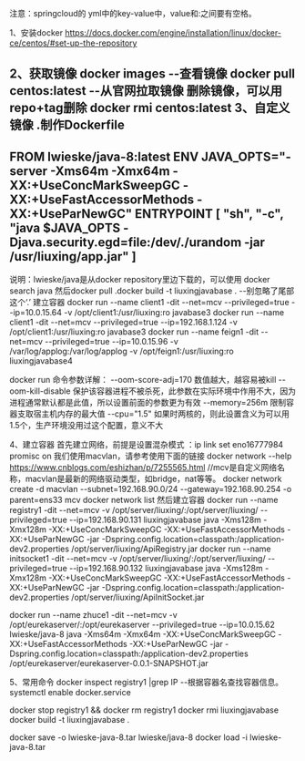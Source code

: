 注意：springcloud的 yml中的key-value中，value和:之间要有空格。

1、安装docker
https://docs.docker.com/engine/installation/linux/docker-ce/centos/#set-up-the-repository

2、获取镜像 
 docker images --查看镜像
 docker pull centos:latest --从官网拉取镜像
 删除镜像，可以用 repo+tag删除 docker rmi centos:latest
3、自定义镜像
.制作Dockerfile
---------------------
FROM lwieske/java-8:latest
ENV JAVA_OPTS="-server -Xms64m -Xmx64m -XX:+UseConcMarkSweepGC -XX:+UseFastAccessorMethods -XX:+UseParNewGC"
ENTRYPOINT [ "sh", "-c", "java $JAVA_OPTS -Djava.security.egd=file:/dev/./urandom -jar /usr/liuxing/app.jar" ]
---------------------
说明：lwieske/java是从docker repository里边下载的，可以使用 docker search java 然后docker pull
.docker build -t liuxingjavabase .  --别忽略了尾部这个‘.’
建立容器 docker run --name client1 -dit --net=mcv  --privileged=true --ip=10.0.15.64 -v /opt/client1:/usr/liuxing:ro javabase3
docker run --name client1 -dit --net=mcv  --privileged=true --ip=192.168.1.124 -v /opt/client1:/usr/liuxing:ro javabase3
docker run --name feign1 -dit --net=mcv  --privileged=true --ip=10.0.15.96 -v /var/log/applog:/var/log/applog  -v /opt/feign1:/usr/liuxing:ro liuxingjavabase4

docker run 命令参数详解：
  --oom-score-adj=170 数值越大，越容易被kill
  --oom-kill-disable 保护该容器进程不被杀死，此参数在实际环境中作用不大，因为进程通常默认都是此值，所以设置前面的参数更为有效
  --memory=256m 限制容器支取宿主机内存的最大值
  --cpu="1.5"  如果时两核的，则此设置含义为可以用1.5个，生产环境没用过这个配置，意义不大


4、建立容器
首先建立网络，前提是设置混杂模式 ：ip link set eno16777984  promisc on
我们使用macvlan，请参考使用下面的链接
docker network --help
https://www.cnblogs.com/eshizhan/p/7255565.html
//mcv是自定义网络名称，macvlan是最新的网络驱动类型，如bridge，nat等等。
docker network create -d macvlan     --subnet=192.168.90.0/24     --gateway=192.168.90.254  -o parent=ens33 mcv
docker network list
然后建立容器
docker run --name registry1 -dit --net=mcv -v /opt/server/liuxing/:/opt/server/liuxing/ --privileged=true --ip=192.168.90.131 liuxingjavabase  java -Xms128m -Xmx128m -XX:+UseConcMarkSweepGC -XX:+UseFastAccessorMethods -XX:+UseParNewGC -jar -Dspring.config.location=classpath:/application-dev2.properties /opt/server/liuxing/ApiRegistry.jar
docker run --name initsocket1 -dit --net=mcv -v /opt/server/liuxing/:/opt/server/liuxing/ --privileged=true --ip=192.168.90.132 liuxingjavabase  java -Xms128m -Xmx128m -XX:+UseConcMarkSweepGC -XX:+UseFastAccessorMethods -XX:+UseParNewGC -jar -Dspring.config.location=classpath:/application-dev2.properties /opt/server/liuxing/ApiInitSocket.jar


docker run --name zhuce1 -dit --net=mcv -v /opt/eurekaserver/:/opt/eurekaserver --privileged=true --ip=10.0.15.62 lwieske/java-8  java -Xms64m -Xmx64m -XX:+UseConcMarkSweepGC -XX:+UseFastAccessorMethods -XX:+UseParNewGC -jar -Dspring.config.location=classpath:/application-dev2.properties /opt/eurekaserver/eurekaserver-0.0.1-SNAPSHOT.jar



5、常用命令
docker inspect  registry1 |grep IP   --根据容器名查找容器信息。
systemctl enable docker.service

docker stop registry1 && docker rm registry1
docker rmi liuxingjavabase
docker build -t liuxingjavabase .

docker save -o lwieske-java-8.tar lwieske/java-8
docker load -i lwieske-java-8.tar